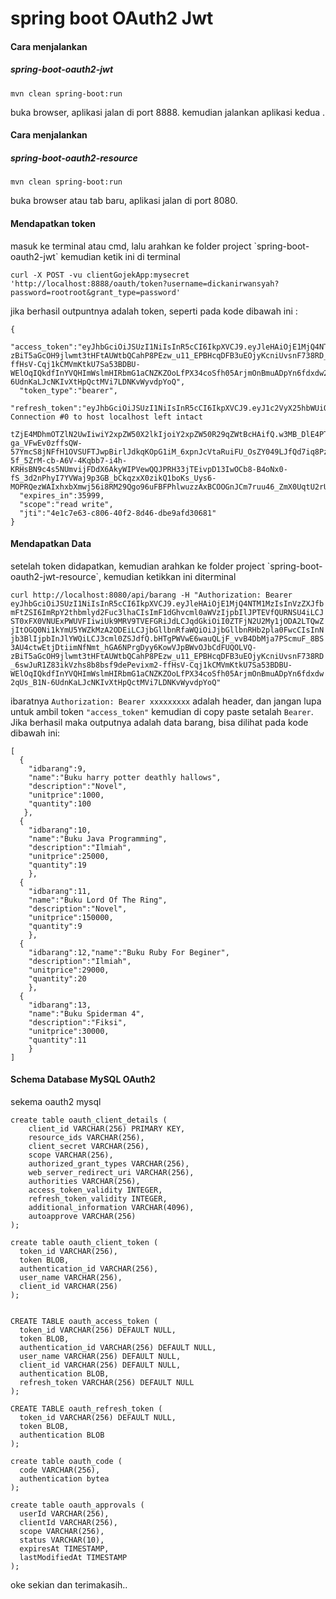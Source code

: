 # spring boot OAuth2 Jwt

<h4>Cara menjalankan</h4>
<h5>spring-boot-oauth2-jwt</h5>

`mvn clean spring-boot:run`

buka browser, aplikasi jalan di port 8888. kemudian jalankan aplikasi kedua .

<h4>Cara menjalankan</h4>
<h5>spring-boot-oauth2-resource</h5>

`mvn clean spring-boot:run`

buka browser atau tab baru, aplikasi jalan di port 8080.


<h4>Mendapatkan token</h4>
masuk ke terminal atau cmd, lalu arahkan ke folder project  `spring-boot-oauth2-jwt` 
kemudian ketik ini di terminal 

`curl -X POST -vu clientGojekApp:mysecret 'http://localhost:8888/oauth/token?username=dickanirwansyah?password=rootroot&grant_type=password'`

jika berhasil outpuntnya adalah token, seperti pada kode dibawah ini :

```
{
  "access_token":"eyJhbGciOiJSUzI1NiIsInR5cCI6IkpXVCJ9.eyJleHAiOjE1MjQ4NTM1MzIsInVzZXJfbmFtZSI6ImRpY2thbmlyd2Fuc3lhaCIsImF1dGhvcml0aWVzIjpbIlJPTEVfQURNSU4iLCJST0xFX0VNUExPWUVFIiwiUk9MRV9TVEFGRiJdLCJqdGkiOiI0ZTFjN2U2My1jODA2LTQwZjItOGQ0Ni1kYmU5YWZkMzA2ODEiLCJjbGllbnRfaWQiOiJjbGllbnRHb2pla0FwcCIsInNjb3BlIjpbInJlYWQiLCJ3cml0ZSJdfQ.bHTgPWVwE6wauQLjF_vvB4DbMja7PScmuF_8BS3AU4ctwEtjDtiimNfNmt_hGA6NPrgDyy6KowVJpBWvOJbCdFUQOLVQ-zBiT5aGcOH9jlwmt3tHFtAUWtbQCahP8PEzw_u11_EPBHcqDFB3uEOjyKcniUvsnF738RD_6swJuR1Z83ikVzhs8b8bsf9dePevixm2-ffHsV-Cqj1kCMVmKtkU7Sa53BDBU-WElOqIQkdfInYVQHImWslmHIRbmG1aCNZKZOoLfPX34coSfh05ArjmOnBmuADpYn6fdxdw2qUs_B1N-6UdnKaLJcNKIvXtHpQctMVi7LDNKvWyvdpYoQ",
  "token_type":"bearer",
  "refresh_token":"eyJhbGciOiJSUzI1NiIsInR5cCI6IkpXVCJ9.eyJ1c2VyX25hbWUiOiJkaWNrYW5pcndhbnN5YWgiLCJzY29wZSI6WyJyZWFkIiwid3JpdGUiXSwiYXRpIjoiNGUxYzdlNjMtYzgwNi00MGYyLThkNDYtZGJlOWFmZDMwNjgxIiwiZXhwIjoxNTI0ODUzNTMyLCJhdXRob3JpdGllcyI6WyJST0xFX0FETUlOIiwiUk9MRV9FTVBMT1lFRSIsIlJPTEVfU1RBRkYiXSwianRpIjoiZGNiZDY2NzctMWZlZC00Yjg5LTk0ZGQ* Connection #0 to host localhost left intact
  tZjE4MDhmOTZlN2UwIiwiY2xpZW50X2lkIjoiY2xpZW50R29qZWtBcHAifQ.w3MB_DlE4PTJXJYuhX-ga_VFwEv0zffsQW-57YmcS8jNFfH1OVSUFTJwpBirlJdkqKOpG1iM_6xpnJcVtaRuiFU_OsZY049LJfQd7iq8Pz5W6GHYQWzrij-5f_5ZrM-cb-A6V-4Kqbb7-i4h-KRHsBN9c4s5NUmvijFDdX6AkyWIPVewQQJPRH33jTEivpD13IwOCb8-B4oNx0-fS_3d2nPhyI7YVWaj9p3GB_bCkqzxX0zikQ1boKs_Uys6-MOPRQezWAIxhxbXmwj56i8RM29Qgo96uFBFPhlwuzzAxBCOOGnJCm7ruu46_ZmX0UqtU2rUhqMy3PXVqAekTlzJGw",
  "expires_in":35999,
  "scope":"read write",
  "jti":"4e1c7e63-c806-40f2-8d46-dbe9afd30681"
}
```

<h4>Mendapatkan Data</h4>
setelah token didapatkan, kemudian arahkan ke folder project `spring-boot-oauth2-jwt-resource`, kemudian ketikkan ini diterminal

`curl http://localhost:8080/api/barang -H "Authorization: Bearer eyJhbGciOiJSUzI1NiIsInR5cCI6IkpXVCJ9.eyJleHAiOjE1MjQ4NTM1MzIsInVzZXJfbmFtZSI6ImRpY2thbmlyd2Fuc3lhaCIsImF1dGhvcml0aWVzIjpbIlJPTEVfQURNSU4iLCJST0xFX0VNUExPWUVFIiwiUk9MRV9TVEFGRiJdLCJqdGkiOiI0ZTFjN2U2My1jODA2LTQwZjItOGQ0Ni1kYmU5YWZkMzA2ODEiLCJjbGllbnRfaWQiOiJjbGllbnRHb2pla0FwcCIsInNjb3BlIjpbInJlYWQiLCJ3cml0ZSJdfQ.bHTgPWVwE6wauQLjF_vvB4DbMja7PScmuF_8BS3AU4ctwEtjDtiimNfNmt_hGA6NPrgDyy6KowVJpBWvOJbCdFUQOLVQ-zBiT5aGcOH9jlwmt3tHFtAUWtbQCahP8PEzw_u11_EPBHcqDFB3uEOjyKcniUvsnF738RD_6swJuR1Z83ikVzhs8b8bsf9dePevixm2-ffHsV-Cqj1kCMVmKtkU7Sa53BDBU-WElOqIQkdfInYVQHImWslmHIRbmG1aCNZKZOoLfPX34coSfh05ArjmOnBmuADpYn6fdxdw2qUs_B1N-6UdnKaLJcNKIvXtHpQctMVi7LDNKvWyvdpYoQ"`

ibaratnya `Authorization: Bearer xxxxxxxxx` adalah header, dan jangan lupa untuk ambil token `"access_token"` kemudian di copy paste
setalah `Bearer`. Jika berhasil maka outputnya adalah data barang, bisa dilihat pada kode dibawah ini:

```
[
  { 
    "idbarang":9,
    "name":"Buku harry potter deathly hallows",
    "description":"Novel",
    "unitprice":1000,
    "quantity":100
   },
  {
    "idbarang":10,
    "name":"Buku Java Programming",
    "description":"Ilmiah",
    "unitprice":25000,
    "quantity":19
    },
  { 
    "idbarang":11,
    "name":"Buku Lord Of The Ring",
    "description":"Novel",
    "unitprice":150000,
    "quantity":9
    },
  { 
    "idbarang":12,"name":"Buku Ruby For Beginer",
    "description":"Ilmiah",
    "unitprice":29000,
    "quantity":20
    },
  { 
    "idbarang":13,
    "name":"Buku Spiderman 4",
    "description":"Fiksi",
    "unitprice":30000,
    "quantity":11
    }
]
```

<h4>Schema Database MySQL OAuth2</h4>
sekema oauth2 mysql

```
create table oauth_client_details (
    client_id VARCHAR(256) PRIMARY KEY,
    resource_ids VARCHAR(256),
    client_secret VARCHAR(256),
    scope VARCHAR(256),
    authorized_grant_types VARCHAR(256),
    web_server_redirect_uri VARCHAR(256),
    authorities VARCHAR(256),
    access_token_validity INTEGER,
    refresh_token_validity INTEGER,
    additional_information VARCHAR(4096),
    autoapprove VARCHAR(256)
);

create table oauth_client_token (
  token_id VARCHAR(256),
  token BLOB,
  authentication_id VARCHAR(256),
  user_name VARCHAR(256),
  client_id VARCHAR(256)
);


CREATE TABLE oauth_access_token (
  token_id VARCHAR(256) DEFAULT NULL,
  token BLOB,
  authentication_id VARCHAR(256) DEFAULT NULL,
  user_name VARCHAR(256) DEFAULT NULL,
  client_id VARCHAR(256) DEFAULT NULL,
  authentication BLOB,
  refresh_token VARCHAR(256) DEFAULT NULL
);

CREATE TABLE oauth_refresh_token (
  token_id VARCHAR(256) DEFAULT NULL,
  token BLOB,
  authentication BLOB
);

create table oauth_code (
  code VARCHAR(256),
  authentication bytea
);

create table oauth_approvals (
  userId VARCHAR(256),
  clientId VARCHAR(256),
  scope VARCHAR(256),
  status VARCHAR(10),
  expiresAt TIMESTAMP,
  lastModifiedAt TIMESTAMP
);
```

oke sekian dan terimakasih..
